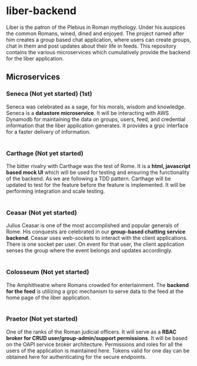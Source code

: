# liber-backend
Liber is the patron of the Plebius in Roman mythology. Under his auspices the common Romans, wined, dined and enjoyed. The project named after him creates a group based chat application, where users can create groups, chat in them and post updates about their life in feeds. This repository contains the various microservices which cumulatively provide the backend for the liber application.

## Microservices

### Seneca (Not yet started) (1st)
Seneca was celebrated as a sage, for his morals, wisdom and knowledge. Seneca is a <strong>datastore microservice</strong>. It will be interacting with AWS Dynamodb for maintaining the data on groups, users, feed, and credential information that the liber application generates. It provides a grpc interface for a faster delivery of information.
<br><br>

### Carthage (Not yet started)
The bitter rivalry with Carthage was the test of Rome. It is a <strong>html, javascript based mock UI</strong> which will be used for testing and ensuring the functionality of the backend. As we are following a TDD pattern. Carthage will be updated to test for the feature before the feature is implemented. It will be performing integration and scale testing.
<br><br> 

### Ceasar (Not yet started)
Julius Ceasar is one of the most accomplished and popular generals of Rome. His conquests are celebrated in our <strong>group-based chatting service backend</strong>. Ceasar uses web-sockets to interact with the client applications. There is one socket per user. On event for that user, the client application senses the group where the event belongs and updates accordingly.
<br><br>

### Colosseum (Not yet started)
The Amphitheatre where Romans crowded for entertainment. The <strong>backend for the feed</strong> is utilizing a grpc mechanism to serve data to the feed at the home page of the liber application.
<br><br>

### Praetor (Not yet started)
One of the ranks of the Roman judicial officers. It will serve as a <strong>RBAC broker for CRUD user/group-admin/support permissions</strong>. It will be based on the OAPI service broker architecture. Permissions and roles for all the users of the application is maintained here. Tokens valid for one day can be obtained here for authenticating for the secure endpoints.
